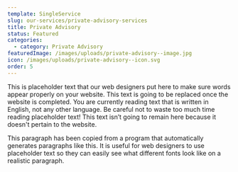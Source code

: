 ```yaml
---
template: SingleService
slug: our-services/private-advisory-services
title: Private Advisory
status: Featured
categories:
  - category: Private Advisory
featuredImage: /images/uploads/private-advisory--image.jpg
icon: /images/uploads/private-advisory--icon.svg
order: 5
---
```


This is placeholder text that our web designers put here to make sure words appear properly on your website. This text is going to be replaced once the website is completed. You are currently reading text that is written in English, not any other language. Be careful not to waste too much time reading placeholder text! This text isn’t going to remain here because it doesn't pertain to the website.

This paragraph has been copied from a program that automatically generates paragraphs like this. It is useful for web designers to use placeholder text so they can easily see what different fonts look like on a realistic paragraph.
